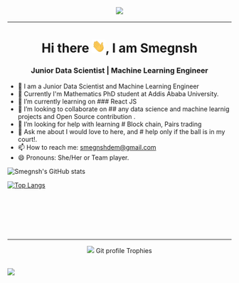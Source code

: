<p align="center">
<img src="https://36f9fea5-a-62cb3a1a-s-sites.googlegroups.com/site/nips2012topology/home/torus.png?attachauth=ANoY7crCZz42ljPH8nWYVGDBnh3pyzBFlDlIDGGpKh-sEYPl2eWhhI-M_AsfenHYWcS36z_P4x1GSLrBUeaGG1iRcZQuNtBWvnjTnFzJnDFfXzQMtYiIpG3wKAV-V0Hl7AAVYu8_Btjqb_-A3EyRF1n7tNi1N65IGWoz9J6yHN28H1ry_sIvMXOJSJj_UFrIGrn3n0Buh5GQbe91e-sVVIEi6-Zl_GFytA%3D%3D&attredirects=0" height="200"/>
 </p>
 
 <hr>
<h1 align="center"> Hi there <img src="https://raw.githubusercontent.com/ABSphreak/ABSphreak/master/gifs/Hi.gif" width="30px">, I am Smegnsh
 </h1>
<h3 align="center">Junior Data Scientist  |  Machine Learning Engineer </h3>
<p align="center">

<!--
**smegnshd/smegnshd** is a ✨ _special_ ✨ repository because its `README.md` (this file) appears on your GitHub profile.

Here are some ideas to get you started:

- 🔭 Currently I'm Mathematics PhD student at Addis Ababa University.
- 🌱 I’m currently learning on **React JS**
- 👯 I’m looking to collaborate on ## any data science  and machine learnig projects and Open Source contribution .
- 🤔 I’m looking for help with learning # Block chain, Pairs trading
- 💬 Ask me about I would love to here, and # help only if the ball is in my court!.
- 📫 How to reach me: smegnshdem@gmail.com
- 😄 Pronouns: She/Her or Team player.

-->
- 🌱 I am a Junior Data Scientist and Machine Learning Engineer
- 🔭 Currently I'm Mathematics PhD student at Addis Ababa University.
- 🌱 I’m currently learning on ### React JS
- 👯 I’m looking to collaborate on ## any data science and machine learnig projects and Open Source contribution .
- 🤔 I’m looking for help with learning # Block chain, Pairs trading
- 💬 Ask me about I would love to here, and # help only if the ball is in my court!.
- 📫 How to reach me: smegnshdem@gmail.com
- 😄 Pronouns: She/Her or Team player.

<!-- 
 <p align="center">
 <img src="https://media.giphy.com/media/W5eoZHPpUx9sapR0eu/giphy.gif" width="30px" alt="Git"/>&nbsp;<i><b>Git Activity</b></i></p>
 
<p><img align="left" src="https://github-readme-stats.vercel.app/api/top-langs?username=smegnshd&hide=html&hide_title=true&hide_border=true&layout=compact&langs_count=8&text_color=000&icon_color=fff&bg_color=0,52fa5a,4dfcff,c64dff&theme=graywhite" /></p>
<p>&nbsp;<img height="180em" src="https://github-readme-stats.vercel.app/api?username=smegnshd&hide_title=true&hide_border=true&show_icons=true&include_all_commits=true&count_private=true&line_height=21&text_color=000&icon_color=000&bg_color=0,ea6161,ffc64d,fffc4d,52fa5a&theme=graywhite" /></p>

-->

![Smegnsh's GitHub stats](https://github-readme-stats.vercel.app/api?username=smegnshd&show_icons=true&theme=great-gatsby&count_private=true&include_all_commits=true)
  
  
  
  
  
  
  [![Top Langs](https://github-readme-stats.vercel.app/api/top-langs/?username=smegnshd&theme=great-gatsby&layout=compact&card_width=445)](https://github.com/anuraghazra/github-readme-stats)




<br><br><br><br><br>

<hr>

<p align="center"><img src="https://media.giphy.com/media/QaMcXSekUWx7aogAUr/giphy.gif" width="30" />&nbsp;Git profile Trophies</p><br>
<img src="https://github-profile-trophy.vercel.app/?username=smegnshd&theme=juicyfresh&no-bg=true" />


